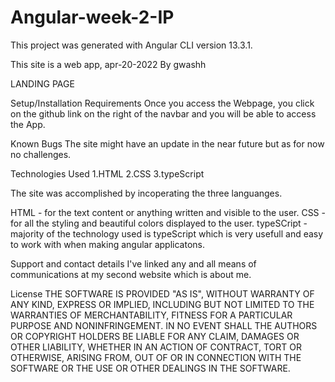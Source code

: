 # Angular-week-2-IP
This project was generated with Angular CLI version 13.3.1.

This site is a web app, apr-20-2022
By gwashh


LANDING PAGE

Setup/Installation Requirements
Once you access the Webpage, you click on the github link on the right of the navbar and you will be able to access the App.


Known Bugs
The site might have an update in the near future but as for now no challenges.

Technologies Used
1.HTML 2.CSS 3.typeScript

The site was accomplished by incoperating the three languanges.

HTML - for the text content or anything written and visible to the user. CSS - for all the styling and beautiful colors displayed to the user. typeSCript - majority of the technology used is typeScript which is very usefull and easy to work with when making angular applicatons.

Support and contact details
I've linked any and all means of communications at my second website which is about me.

License
THE SOFTWARE IS PROVIDED "AS IS", WITHOUT WARRANTY OF ANY KIND, EXPRESS OR IMPLIED, INCLUDING BUT NOT LIMITED TO THE WARRANTIES OF MERCHANTABILITY, FITNESS FOR A PARTICULAR PURPOSE AND NONINFRINGEMENT. IN NO EVENT SHALL THE AUTHORS OR COPYRIGHT HOLDERS BE LIABLE FOR ANY CLAIM, DAMAGES OR OTHER LIABILITY, WHETHER IN AN ACTION OF CONTRACT, TORT OR OTHERWISE, ARISING FROM, OUT OF OR IN CONNECTION WITH THE SOFTWARE OR THE USE OR OTHER DEALINGS IN THE SOFTWARE.
